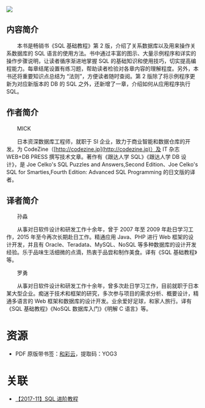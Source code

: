 ![](http://img3m2.ddimg.cn/83/7/25094702-1_u_4.jpg)

## 内容简介

　　本书是畅销书《SQL 基础教程》第 2 版，介绍了关系数据库以及用来操作关系数据库的 SQL 语言的使用方法。书中通过丰富的图示、大量示例程序和详实的操作步骤说明，让读者循序渐进地掌握 SQL 的基础知识和使用技巧，切实提高编程能力。每章结尾设置有练习题，帮助读者检验对各章内容的理解程度。另外，本书还将重要知识点总结为 “法则”，方便读者随时查阅。第 2 版除了将示例程序更新为对应新版本的 DB 的 SQL 之外，还新增了一章，介绍如何从应用程序执行 SQL。

## 作者简介

　　MICK

　　日本资深数据库工程师，就职于 SI 企业，致力于商业智能和数据仓库的开发。为 CodeZine（[http://codezine.jp](http://codezine.jp)）及 IT 杂志 WEB+DB PRESS 撰写技术文章。著作有《跟达人学 SQL》《跟达人学 DB 设计》，是 Joe Celko's SQL Puzzles and Answers,Second Edition、Joe Celko's SQL for Smarties,Fourth Edition: Advanced SQL Programming 的日文版的译者。

## 译者简介

　　孙淼

　　从事对日软件设计和研发工作十余年，曾于 2007 年至 2009 年赴日学习工作，2015 年至今再次长期赴日工作。精通应用 Java、PHP 进行 Web 框架的设计开发，并且有 Oracle、Teradata、MySQL、NoSQL 等多种数据库的设计开发经验。乐于品味生活细微的点滴，热衷于品尝和制作美食。译有《SQL 基础教程》等。

　　罗勇

　　从事对日软件设计和研发工作十余年，曾多次赴日学习工作，目前就职于日本某大型企业。痴迷于技术和框架的研究，多次参与项目的需求分析、概要设计，精通多语言的 Web 框架和数据库的设计开发。业余爱好足球，和家人旅行。译有《SQL 基础教程》《NoSQL 数据库入门》《明解 C 语言》等。

# 资源

* PDF 原版带书签：[和彩云](http://caiyun.feixin.10086.cn/dl/0n5CriIeKU77H)，提取码：YOG3

# 关联

* [【2017-11】SQL 进阶教程](./【2017-11】SQL%20进阶教程.md)
